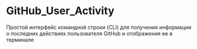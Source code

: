 # GitHub_User_Activity
Простой интерфейс командной строки (CLI) для получения информации о последних действиях пользователя GitHub и отображения ее в терминале
